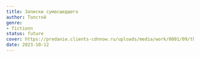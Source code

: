```yaml
---
title: Записки сумасшедшего
author: Толстой
genre:
- fictionn
status: future
cover: https://predanie.clients-cdnnow.ru/uploads/media/work/0001/09/thumb_8498_work_middle.jpeg
date: 2023-10-12
---
```


